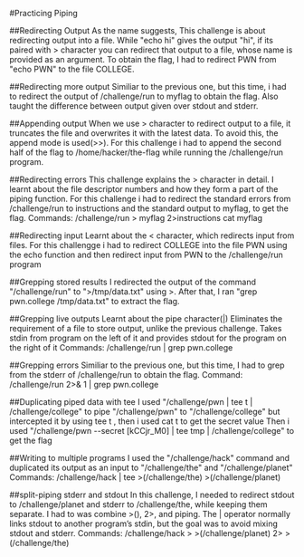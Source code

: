 #Practicing Piping

  ##Redirecting Output
    As the name suggests, This challenge is about
    redirecting output into a file. While "echo hi"
    gives the output "hi", if its paired with > character
    you can redirect that output to a file, whose name
    is provided as an argument. To obtain the flag,
    I had to redirect PWN from "echo PWN" to the
    file COLLEGE.
  
  ##Redirecting more output
    Similiar to the previous one, but this time, i
    had to redirect the output of /challenge/run to
    myflag to obtain the flag. Also taught the difference
    between output given over stdout and stderr.
  
  ##Appending output
    When we use > character to redirect output to
    a file, it truncates the file and overwrites it
    with the latest data. To avoid this, the append mode is
    used(>>). For this challenge i had to append the second 
    half of the flag to /home/hacker/the-flag while running
    the /challenge/run program.
  
  ##Redirecting errors
    This challenge explains the > character in detail.
    I learnt about the file descriptor numbers and
    how they form a part of the piping function.
    For this challenge i had to redirect the standard errors
    from /challenge/run to instructions and the standard
    output to myflag, to get the flag.
    Commands:
      /challenge/run > myflag 2>instructions
      cat myflag
  
  ##Redirecting input
    Learnt about the < character, which redirects input
    from files. For this challengge i had to redirect
    COLLEGE into the file PWN using the echo function
    and then redirect input from PWN to the
    /challenge/run program
  
  ##Grepping stored results
    I redirected the output of the command "/challenge/run" 
    to ">/tmp/data.txt" using >. After that, I ran 
    "grep pwn.college /tmp/data.txt" to extract the flag.
  
  ##Grepping live outputs
    Learnt about the pipe character(|)
    Eliminates the requirement of a file to store output,
    unlike the previous challenge.
    Takes stdin from program on the left of it and
    provides stdout for the program on the right of it
    Commands:
      /challenge/run | grep pwn.college
  
  ##Grepping errors
    Similiar to the previous one, but this time,
    I had to grep from the stderr of /challenge/run
    to obtain the flag.
    Command:
      /challenge/run 2>& 1 | grep pwn.college
  
  ##Duplicating piped data with tee
    I used "/challenge/pwn | tee t | /challenge/college" 
    to pipe "/challenge/pwn" to "/challenge/college"
    but intercepted it by using tee t , then i used cat t to get the secret value
    Then i used "/challenge/pwn --secret [kCCjr_M0] | tee tmp | /challenge/college" to get the flag
  
  ##Writing to multiple programs
    I used the "/challenge/hack" command and duplicated its 
    output as an input to "/challenge/the" and "/challenge/planet"
    Commands:
      /challenge/hack | tee >(/challenge/the) >(/challenge/planet)
  
  ##split-piping stderr and stdout
    In this challenge, I needed to redirect stdout to /challenge/planet and stderr to /challenge/the, while keeping them separate.
    I had to was combine  >(), 2>, and piping. The | operator normally links stdout to another program’s stdin, but the goal was to avoid mixing stdout and stderr.
    Commands:
      /challenge/hack > >(/challenge/planet) 2> >(/challenge/the)
